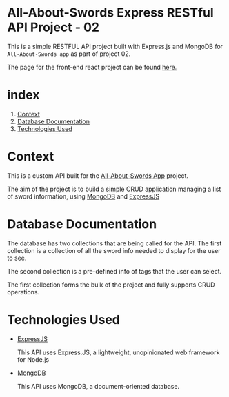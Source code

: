 # All-About-Swords Express RESTful API Project - 02

This is a simple RESTFUL API project built with Express.js and MongoDB for `All-About-Swords app` as part of project 02.

The page for the front-end react project can be found [here.](https://github.com/happygoalvin/All-About-Swords)

# index

1. [Context](Context)
2. [Database Documentation](Database-Documentation)
3. [Technologies Used](Technologies-Used)

# Context

This is a custom API built for the [All-About-Swords App](https://helpful-babka-176ba5.netlify.app/) project.

The aim of the project is to build a simple CRUD application managing a list of sword information, using [MongoDB](https://www.mongodb.com/) and [ExpressJS](https://expressjs.com/)

# Database Documentation

The database has two collections that are being called for the API. The first collection is a collection of all the sword info needed to display for the user to see.

The second collection is a pre-defined info of tags that the user can select.

The first collection forms the bulk of the project and fully supports CRUD operations.

# Technologies Used

- [ExpressJS](https://expressjs.com/)

  This API uses Express.JS, a lightweight, unopinionated web framework for Node.js

- [MongoDB](https://www.mongodb.com/)

  This API uses MongoDB, a document-oriented database.